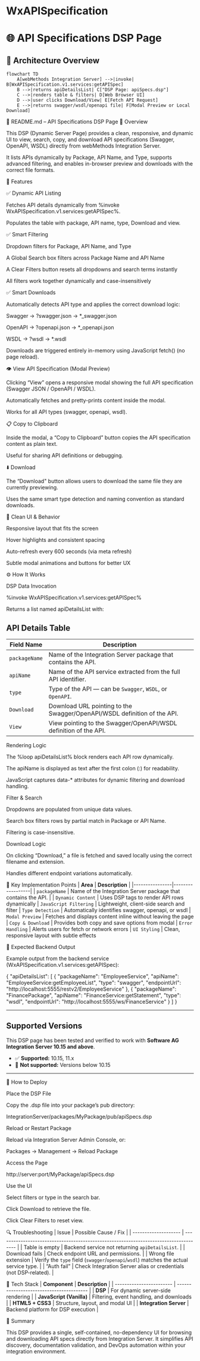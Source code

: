 # WxAPISpecification
# 🌐 API Specifications DSP Page

## 🧭 Architecture Overview

```mermaid
flowchart TD
    A[webMethods Integration Server] -->|invoke| B[WxAPISpecification.v1.services:getAPISpec]
    B -->|returns apiDetailsList| C["DSP Page: apiSpecs.dsp"]
    C -->|renders table & filters| D[Web Browser UI]
    D -->|user clicks Download/View| E[Fetch API Request]
    E -->|returns swagger/wsdl/openapi file| F[Modal Preview or Local Download]

```

📘 README.md – API Specifications DSP Page
🧩 Overview

This DSP (Dynamic Server Page) provides a clean, responsive, and dynamic UI to view, search, copy, and download API specifications (Swagger, OpenAPI, WSDL) directly from webMethods Integration Server.

It lists APIs dynamically by Package, API Name, and Type, supports advanced filtering, and enables in-browser preview and downloads with the correct file formats.

🚀 Features

✅ Dynamic API Listing

Fetches API details dynamically from %invoke WxAPISpecification.v1.services:getAPISpec%.

Populates the table with package, API name, type, Download and view.

✅ Smart Filtering

Dropdown filters for Package, API Name, and Type

A Global Search box filters across Package Name and API Name

A Clear Filters button resets all dropdowns and search terms instantly

All filters work together dynamically and case-insensitively

✅ Smart Downloads

Automatically detects API type and applies the correct download logic:

Swagger → ?swagger.json → *_swagger.json

OpenAPI → ?openapi.json → *_openapi.json

WSDL → ?wsdl → *.wsdl

Downloads are triggered entirely in-memory using JavaScript fetch() (no page reload).

👁️ View API Specification (Modal Preview)

Clicking “View” opens a responsive modal showing the full API specification (Swagger JSON / OpenAPI / WSDL).

Automatically fetches and pretty-prints content inside the modal.

Works for all API types (swagger, openapi, wsdl).

📋 Copy to Clipboard

Inside the modal, a “Copy to Clipboard” button copies the API specification content as plain text.

Useful for sharing API definitions or debugging.

⬇️ Download

The “Download" button allows users to download the same file they are currently previewing.

Uses the same smart type detection and naming convention as standard downloads.

🎨 Clean UI & Behavior

Responsive layout that fits the screen

Hover highlights and consistent spacing

Auto-refresh every 600 seconds (via meta refresh)

Subtle modal animations and buttons for better UX

⚙️ How It Works

DSP Data Invocation

%invoke WxAPISpecification.v1.services:getAPISpec%


Returns a list named apiDetailsList with:

## API Details Table

| **Field Name** | **Description** |
|----------------|------------------|
| `packageName`  | Name of the Integration Server package that contains the API. |
| `apiName`      | Name of the API service extracted from the full API identifier. |
| `type`         | Type of the API — can be `Swagger`, `WSDL`, or `OpenAPI`. |
| `Download`     | Download URL pointing to the Swagger/OpenAPI/WSDL definition of the API. |
| `View`         | View pointing to the Swagger/OpenAPI/WSDL definition of the API. |


Rendering Logic

The %loop apiDetailsList% block renders each API row dynamically.

The apiName is displayed as text after the first colon (:) for readability.

JavaScript captures data-* attributes for dynamic filtering and download handling.

Filter & Search

Dropdowns are populated from unique data values.

Search box filters rows by partial match in Package or API Name.

Filtering is case-insensitive.

Download Logic

On clicking “Download,” a file is fetched and saved locally using the correct filename and extension.

Handles different endpoint variations automatically.

🧠 Key Implementation Points
| **Area** | **Description** |
|----------------|------------------|
| `packageName`  			| Name of the Integration Server package that contains the API. |
| `Dynamic Content`  		| 	Uses DSP tags to render API rows dynamically
| `JavaScript Filtering`  	| 	Lightweight, client-side search and filter
| `Type Detection`  		| 	Automatically identifies swagger, openapi, or wsdl
| `Modal Preview`  			| 	Fetches and displays content inline without leaving the page
| `Copy & Download`  		| 	Provides both copy and save options from modal
| `Error Handling`  		| 	Alerts users for fetch or network errors
| `UI Styling`  			| 	Clean, responsive layout with subtle effects

📁 Expected Backend Output

Example output from the backend service (WxAPISpecification.v1.services:getAPISpec):

{
  "apiDetailsList": [
    {
      "packageName": "EmployeeService",
      "apiName": "EmployeeService:getEmployeeList",
      "type": "swagger",
      "endpointUrl": "http://localhost:5555/restv2/EmployeeService"
    },
    {
      "packageName": "FinancePackage",
      "apiName": "FinanceService:getStatement",
      "type": "wsdl",
      "endpointUrl": "http://localhost:5555/ws/FinanceService"
    }
  ]
}

---

## Supported Versions

This DSP page has been tested and verified to work with **Software AG Integration Server 10.15 and above**.

- ✅ **Supported:** 10.15, 11.x   
- 🚫 **Not supported:** Versions below 10.15

---
🧩 How to Deploy

Place the DSP File

Copy the .dsp file into your package’s pub directory:

IntegrationServer/packages/MyPackage/pub/apiSpecs.dsp


Reload or Restart Package

Reload via Integration Server Admin Console, or:

Packages → Management → Reload Package


Access the Page

http://server:port/MyPackage/apiSpecs.dsp


Use the UI

Select filters or type in the search bar.

Click Download to retrieve the file.

Click Clear Filters to reset view.


🔍 Troubleshooting
| Issue                | Possible Cause / Fix                                                                  |
| -------------------- | ------------------------------------------------------------------------------------- |
| Table is empty       | Backend service not returning `apiDetailsList`.                                       |
| Download fails       | Check endpoint URL and permissions.                                                   |
| Wrong file extension | Verify the `type` field (`swagger`/`openapi`/`wsdl`) matches the actual service type. |
| “Auth fail”          | Check Integration Server alias or credentials (not DSP-related).                      |


🧱 Tech Stack
| **Component**            | **Description**                          |
| ------------------------ | ---------------------------------------- |
| **DSP**                  | For dynamic server-side rendering        |
| **JavaScript (Vanilla)** | Filtering, event handling, and downloads |
| **HTML5 + CSS3**         | Structure, layout, and modal UI          |
| **Integration Server**   | Backend platform for DSP execution       |


🏁 Summary

This DSP provides a single, self-contained, no-dependency UI for browsing and downloading API specs directly from Integration Server.
It simplifies API discovery, documentation validation, and DevOps automation within your integration environment.
